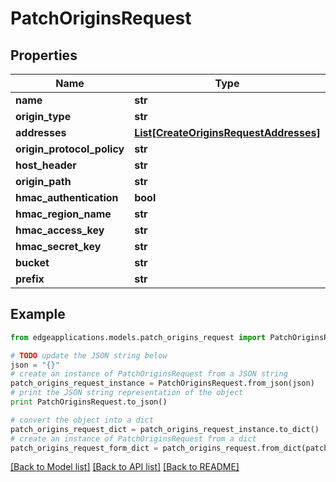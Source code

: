 # PatchOriginsRequest


## Properties
Name | Type | Description | Notes
------------ | ------------- | ------------- | -------------
**name** | **str** |  | [optional] 
**origin_type** | **str** |  | [optional] 
**addresses** | [**List[CreateOriginsRequestAddresses]**](CreateOriginsRequestAddresses.md) |  | [optional] 
**origin_protocol_policy** | **str** |  | [optional] 
**host_header** | **str** |  | [optional] 
**origin_path** | **str** |  | [optional] 
**hmac_authentication** | **bool** |  | [optional] 
**hmac_region_name** | **str** |  | [optional] 
**hmac_access_key** | **str** |  | [optional] 
**hmac_secret_key** | **str** |  | [optional] 
**bucket** | **str** |  | [optional] 
**prefix** | **str** |  | [optional] 

## Example

```python
from edgeapplications.models.patch_origins_request import PatchOriginsRequest

# TODO update the JSON string below
json = "{}"
# create an instance of PatchOriginsRequest from a JSON string
patch_origins_request_instance = PatchOriginsRequest.from_json(json)
# print the JSON string representation of the object
print PatchOriginsRequest.to_json()

# convert the object into a dict
patch_origins_request_dict = patch_origins_request_instance.to_dict()
# create an instance of PatchOriginsRequest from a dict
patch_origins_request_form_dict = patch_origins_request.from_dict(patch_origins_request_dict)
```
[[Back to Model list]](../README.md#documentation-for-models) [[Back to API list]](../README.md#documentation-for-api-endpoints) [[Back to README]](../README.md)


